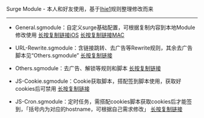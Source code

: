 Surge Module - 本人和好友使用，基于[lhie1](https://github.com/lhie1/Rules)规则整理修改而来
***
* General.sgmodule：自定义surge基础配置，可根据复制内容到本地Module修改使用     [长按复制链接iOS](https://raw.githubusercontent.com/Darren-X1/S/master/Module/General_iOS.sgmodule) [长按复制链接MAC](https://raw.githubusercontent.com/Darren-X1/S/master/Module/General_MAC.sgmodule)

* URL-Rewrite.sgmodule：含链接跳转、去广告等Rewrite规则，其余去广告脚本见“Others.sgmodule”     [长按复制链接](https://raw.githubusercontent.com/Darren-X1/S/master/Module/URL-Rewrite.sgmodule)

* Others.sgmodule：去广告、解锁等规则和脚本     [长按复制链接](https://raw.githubusercontent.com/Darren-X1/S/master/Module/Others.sgmodule)

* JS-Cookie.sgmodule：Cookie获取脚本，搭配签到脚本使用，获取好cookies后可禁用     [长按复制链接](https://raw.githubusercontent.com/Darren-X1/S/master/Module/JS-Cookies.sgmodule)

* JS-Cron.sgmodule：定时任务，需搭配cookies脚本获取cookies后才能签到，「括号内为对应的hostname，可根据自己需求修改」     [长按复制链接](https://raw.githubusercontent.com/Darren-X1/S/master/Module/JS-Cron.sgmodule)

